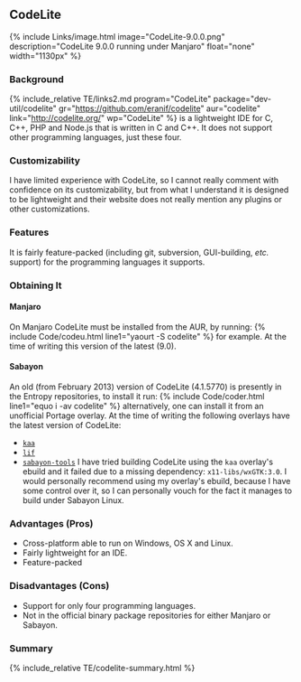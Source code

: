 ## CodeLite
{% include Links/image.html image="CodeLite-9.0.0.png" description="CodeLite 9.0.0 running under Manjaro" float="none" width="1130px" %}

### Background
{% include_relative TE/links2.md program="CodeLite" package="dev-util/codelite" gr="https://github.com/eranif/codelite" aur="codelite" link="http://codelite.org/" wp="CodeLite" %} is a lightweight IDE for C, C++, PHP and Node.js that is written in C and C++. It does not support other programming languages, just these four.

### Customizability
I have limited experience with CodeLite, so I cannot really comment with confidence on its customizability, but from what I understand it is designed to be lightweight and their website does not really mention any plugins or other customizations.

### Features
It is fairly feature-packed (including git, subversion, GUI-building, *etc.* support) for the programming languages it supports.

### Obtaining It
#### Manjaro
On Manjaro CodeLite must be installed from the AUR, by running:
{% include Code/codeu.html line1="yaourt -S codelite" %}
for example. At the time of writing this version of the latest (9.0).

#### Sabayon
An old (from February 2013) version of CodeLite (4.1.5770) is presently in the Entropy repositories, to install it run:
{% include Code/coder.html line1="equo i -av codelite" %}
alternatively, one can install it from an unofficial Portage overlay. At the time of writing the following overlays have the latest version of CodeLite:
* [`kaa`](http://gpo.zugaina.org/Overlays/kaa)
* [`lif`](https://github.com/killer2tester/gentoo-overlay-lif)
* [`sabayon-tools`](https://github.com/fusion809/sabayon-tools)
I have tried building CodeLite using the `kaa` overlay's ebuild and it failed due to a missing dependency:
`x11-libs/wxGTK:3.0`. I would personally recommend using my overlay's ebuild, because I have some control over it, so I can personally vouch for the fact it manages to build under Sabayon Linux.

### Advantages (Pros)
* Cross-platform able to run on Windows, OS X and Linux.
* Fairly lightweight for an IDE.
* Feature-packed

### Disadvantages (Cons)
* Support for only four programming languages.
* Not in the official binary package repositories for either Manjaro or Sabayon.

### Summary
{% include_relative TE/codelite-summary.html %}
